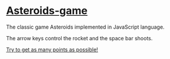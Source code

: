 # [Asteroids-game](https://caioja.github.io/Asteroids-game/)
The classic game Asteroids implemented in JavaScript language.

The arrow keys control the rocket and the space bar shoots.

[Try to get as many points as possible!](https://caioja.github.io/Asteroids-game/)
